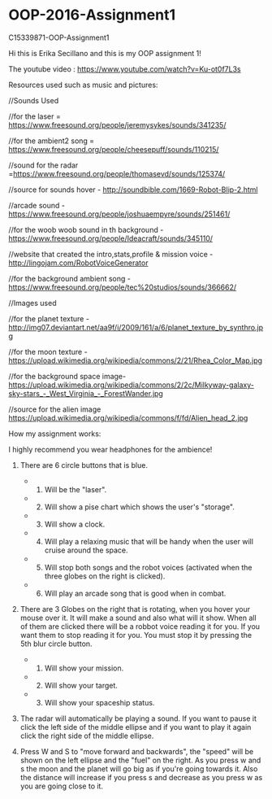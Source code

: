 # OOP-2016-Assignment1
C15339871-OOP-Assignment1

Hi this is Erika Secillano and this is my OOP assignment 1!

The youtube video : https://www.youtube.com/watch?v=Ku-ot0f7L3s

Resources used such as music and pictures:

//Sounds Used

//for the laser = https://www.freesound.org/people/jeremysykes/sounds/341235/

//for the ambient2 song = https://www.freesound.org/people/cheesepuff/sounds/110215/

//sound for the radar =https://www.freesound.org/people/thomasevd/sounds/125374/

//source for sounds hover - http://soundbible.com/1669-Robot-Blip-2.html

//arcade sound - https://www.freesound.org/people/joshuaempyre/sounds/251461/

//for the woob woob sound in th background - https://www.freesound.org/people/Ideacraft/sounds/345110/

//website that created the intro,stats,profile & mission voice - http://lingojam.com/RobotVoiceGenerator

//for the background ambient song - https://www.freesound.org/people/tec%20studios/sounds/366662/

//Images used

//for the planet texture - http://img07.deviantart.net/aa9f/i/2009/161/a/6/planet_texture_by_synthro.jpg

//for the moon texture - https://upload.wikimedia.org/wikipedia/commons/2/21/Rhea_Color_Map.jpg

//for the background space image- https://upload.wikimedia.org/wikipedia/commons/2/2c/Milkyway-galaxy-sky-stars_-_West_Virginia_-_ForestWander.jpg

//source for the alien image https://upload.wikimedia.org/wikipedia/commons/f/fd/Alien_head_2.jpg

How my assignment works:

I highly recommend you wear headphones for the ambience!

1. There are 6 circle buttons that is blue. 
    - 1. Will be the "laser".
    - 2. Will show a pise chart which shows the user's "storage".
    - 3. Will show a clock.
    - 4. Will play a relaxing music that will be handy when the user will cruise around the space.
    - 5. Will stop both songs and the robot voices (activated when the three globes on the right is clicked).
    - 6. Will play an arcade song that is good when in combat.
    
2. There are 3 Globes on the right that is rotating, when you hover your mouse over it. It will make a sound and also what will it show. When all of them are clicked there will be a robbot voice reading it for you. If you want them to stop reading it for you. You must stop it by pressing the 5th blur circle button.
    - 1. Will show your mission.
    - 2. Will show your target.
    - 3. Will show your spaceship status.
    
3. The radar will automatically be playing a sound. If you want to pause it click the left side of the middle ellipse and if you want to play it again click the right side of the middle ellipse.

4. Press W and S to "move forward and backwards", the "speed" will be shown on the left ellipse and the "fuel" on the right. As you press w and s the moon and the planet will go big as if you're going towards it. Also the distance will increase if you press s and decrease as you press w as you are going close to it.
